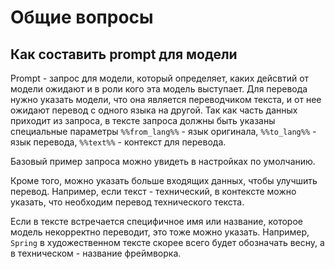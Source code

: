 # Общие вопросы

## Как составить prompt для модели
Prompt - запрос для модели, который определяет, каких дейсвтий от модели ожидают и в роли кого эта модель выступает.
Для перевода нужно указать модели, что она является переводчиком текста, и от нее ожидают перевод с одного языка на другой.
Так как часть данных приходит из запроса, в тексте запроса должны быть указаны специальные параметры
`%%from_lang%%` - язык оригинала, `%%to_lang%%` - язык перевода,  `%%text%%` - контекст для перевода.

Базовый пример запроса можно увидеть в настройках по умолчанию.

Кроме того, можно указать больше входящих данных, чтобы улучшить перевод.
Например, если текст - технический, в контексте можно указать, что необходим перевод технического текста.

Если в тексте встречается специфичное имя или название, которое модель некорректно переводит, это тоже можно указать.
Например, `Spring` в художественном тексте скорее всего будет обозначать весну, а в техническом - название фреймворка.
